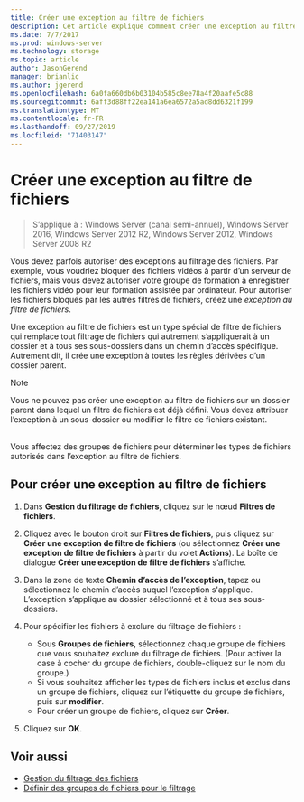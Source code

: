 ```yaml
---
title: Créer une exception au filtre de fichiers
description: Cet article explique comment créer une exception au filtre de fichiers
ms.date: 7/7/2017
ms.prod: windows-server
ms.technology: storage
ms.topic: article
author: JasonGerend
manager: brianlic
ms.author: jgerend
ms.openlocfilehash: 6a0fa660db6b03104b585c8ee78a4f20aafe5c88
ms.sourcegitcommit: 6aff3d88ff22ea141a6ea6572a5ad8dd6321f199
ms.translationtype: MT
ms.contentlocale: fr-FR
ms.lasthandoff: 09/27/2019
ms.locfileid: "71403147"
---
```

# <a name="create-a-file-screen-exception"></a>Créer une exception au filtre de fichiers

> S’applique à : Windows Server (canal semi-annuel), Windows Server 2016, Windows Server 2012 R2, Windows Server 2012, Windows Server 2008 R2

Vous devez parfois autoriser des exceptions au filtrage des fichiers. Par exemple, vous voudriez bloquer des fichiers vidéos à partir d’un serveur de fichiers, mais vous devez autoriser votre groupe de formation à enregistrer les fichiers vidéo pour leur formation assistée par ordinateur. Pour autoriser les fichiers bloqués par les autres filtres de fichiers, créez une *exception au filtre de fichiers*.

Une exception au filtre de fichiers est un type spécial de filtre de fichiers qui remplace tout filtrage de fichiers qui autrement s’appliquerait à un dossier et à tous ses sous-dossiers dans un chemin d’accès spécifique. Autrement dit, il crée une exception à toutes les règles dérivées d’un dossier parent.

> [!Note]
> Vous ne pouvez pas créer une exception au filtre de fichiers sur un dossier parent dans lequel un filtre de fichiers est déjà défini. Vous devez attribuer l’exception à un sous-dossier ou modifier le filtre de fichiers existant.

<br />
Vous affectez des groupes de fichiers pour déterminer les types de fichiers autorisés dans l’exception au filtre de fichiers.

## <a name="to-create-a-file-screen-exception"></a>Pour créer une exception au filtre de fichiers

1.  Dans **Gestion du filtrage de fichiers**, cliquez sur le nœud **Filtres de fichiers**.

2.  Cliquez avec le bouton droit sur **Filtres de fichiers**, puis cliquez sur **Créer une exception de filtre de fichiers** (ou sélectionnez **Créer une exception de filtre de fichiers** à partir du volet **Actions**). La boîte de dialogue **Créer une exception de filtre de fichiers** s’affiche.

3.  Dans la zone de texte **Chemin d’accès de l’exception**, tapez ou sélectionnez le chemin d’accès auquel l’exception s'applique. L’exception s’applique au dossier sélectionné et à tous ses sous-dossiers.

4.  Pour spécifier les fichiers à exclure du filtrage de fichiers :

    -   Sous **Groupes de fichiers**, sélectionnez chaque groupe de fichiers que vous souhaitez exclure du filtrage de fichiers. (Pour activer la case à cocher du groupe de fichiers, double-cliquez sur le nom du groupe.)
    -   Si vous souhaitez afficher les types de fichiers inclus et exclus dans un groupe de fichiers, cliquez sur l’étiquette du groupe de fichiers, puis sur **modifier**.
    -   Pour créer un groupe de fichiers, cliquez sur **Créer**.

5.  Cliquez sur **OK**.

## <a name="see-also"></a>Voir aussi

-   [Gestion du filtrage des fichiers](file-screening-management.md)
-   [Définir des groupes de fichiers pour le filtrage](define-file-groups-for-screening.md)



